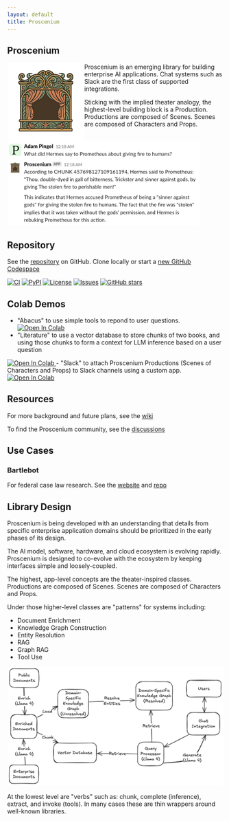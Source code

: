```yaml
---
layout: default  
title: Proscenium
---
```


## Proscenium

<img src="./assets/images/logo.png" align="left" width="180px" alt="proscenium logo"/>

Proscenium is an emerging library for building enterprise AI applications.
Chat systems such as Slack are the first class of supported integrations.

Sticking with the implied theater analogy,
the highest-level building block is a Production.
Productions are composed of Scenes.
Scenes are composed of Characters and Props.

<img src="./assets/images/prometheus_slack.png" width="448px" alt="Prometheus question on Slack">

<br clear="left"/>

## Repository

See the [repository](https://github.com/The-AI-Alliance/proscenium) on GitHub.
Clone locally or start a [new GitHub Codespace](https://github.com/codespaces/new/The-AI-Alliance/proscenium)

[![CI](https://github.com/The-AI-Alliance/proscenium/actions/workflows/pytest.yml/badge.svg)](https://github.com/The-AI-Alliance/proscenium/actions/workflows/pytest.yml)
[![PyPI](https://img.shields.io/pypi/v/proscenium)](https://pypi.org/project/proscenium/)
[![License](https://img.shields.io/github/license/The-AI-Alliance/proscenium)](https://github.com/The-AI-Alliance/proscenium/tree/main?tab=Apache-2.0-1-ov-file#readme)
[![Issues](https://img.shields.io/github/issues/The-AI-Alliance/proscenium)](https://github.com/The-AI-Alliance/proscenium/issues)
[![GitHub stars](https://img.shields.io/github/stars/The-AI-Alliance/proscenium?style=social)](https://github.com/The-AI-Alliance/proscenium/stargazers)

## Colab Demos

- "Abacus" to use simple tools to repond to user questions. <a target="_blank" href="https://colab.research.google.com/github/The-AI-Alliance/proscenium/blob/main/notebooks/Abacus.ipynb">
<img src="https://colab.research.google.com/assets/colab-badge.svg" alt="Open In Colab"/></a>
- "Literature" to use a vector database to store chunks of two books, and using those chunks to form a context for LLM inference based on a user question <a target="_blank" href="https://colab.research.google.com/github/The-AI-Alliance/proscenium/blob/main/notebooks/Literature.ipynb">
<img src="https://colab.research.google.com/assets/colab-badge.svg" alt="Open In Colab"/>
</a>
- "Slack" to attach Proscenium Productions (Scenes of Characters and Props) to Slack channels using a custom app. <a target="_blank" href="https://colab.research.google.com/github/The-AI-Alliance/proscenium/blob/main/notebooks/Slack.ipynb">
<img src="https://colab.research.google.com/assets/colab-badge.svg" alt="Open In Colab"/></a>

## Resources

For more background and future plans, see the [wiki](https://github.com/The-AI-Alliance/proscenium/wiki)

To find the Proscenium community, see the [discussions](https://github.com/The-AI-Alliance/proscenium/discussions)

## Use Cases

### Bartlebot

For federal case law research.  See the [website](https://the-ai-alliance.github.io/bartlebot/) and [repo](https://github.com/The-AI-Alliance/bartlebot)

## Library Design

Proscenium is being developed with an understanding that
details from specific enterprise application domains should be
prioritized in the early phases of its design.

The AI model, software, hardware, and cloud ecosystem is evolving rapidly.
Proscenium is designed to co-evolve with the ecosystem by keeping interfaces
simple and loosely-coupled.

The highest, app-level concepts are the theater-inspired classes.
Productions are composed of Scenes.
Scenes are composed of Characters and Props.

Under those higher-level classes are "patterns" for systems including:

- Document Enrichment
- Knowledge Graph Construction
- Entity Resolution
- RAG
- Graph RAG
- Tool Use

<img src="./assets/images/kg_diagram.png" width="600px" alt="kg diagram"/>

At the lowest level are "verbs" such as:
chunk, complete (inference), extract, and invoke (tools).
In many cases these are thin wrappers around well-known libraries.
